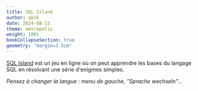 ```yaml
---
title: SQL Island
author: qkzk
date: 2024-08-23
theme: metropolis
weight: 1001
bookCollapseSection: true
geometry: "margin=1.5cm"
---
```


[SQL Island](https://sql-island.informatik.uni-kl.de/) est un jeu en ligne où on peut apprendre les bases du langage SQL en résolvant une série d'enigmes simples.

_Pensez à changer la langue : menu de gauche, "Sprache wechseln"..._
